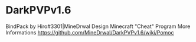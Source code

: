 # DarkPVPv1.6
BindPack by Hiro#3301|MineDrwal Design
Minecraft "Cheat" Program
More Informations https://github.com/MineDrwal/DarkPVPv1.6/wiki/Pomoc
